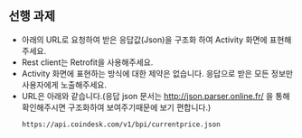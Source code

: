 ## 선행 과제
- 아래의 URL로 요청하여 받은 응답값(Json)을 구조화 하여 Activity 화면에 표현해주세요.
- Rest client는 Retrofit을 사용해주세요.
- Activity 화면에 표현하는 방식에 대한 제약은 없습니다. 응답으로 받은 모든 정보만 사용자에게 노출해주세요.
- URL은 아래와 같습니다.(응답 json 문서는 http://json.parser.online.fr/ 을 통해 확인해주시면 구조화하여 보여주기때문에 보기 편합니다.)
  ```
  https://api.coindesk.com/v1/bpi/currentprice.json
  ```
